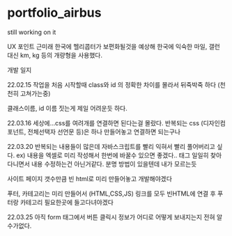﻿# portfolio_airbus

still working on it

UX 포인트
근미래 한국에 헬리콥터가 보편화될것을 예상해
한국에 익숙한 마일, 갤런 대신 km, kg 등의 개량형을 사용했다.



개발 일지


22.02.15
작업을 처음 시작할때 class와 id 의 정확한 차이를 몰라서 뒤죽박죽 하다 (천천히 고쳐가는중)

클래스이름, id 이름 짓는게 제일 어려운듯 하다.

22.03.16
세상에...css를 여려개를 연결하면 된다는걸 몰랐다.
반복되는 css (디자인컴포넌트, 전체선택자 선언문 등)은 하나 만들어놓고 연결하면 되는구나

22.03.20
반복되는 내용들이 많은데 자바스크립트를 빨리 익혀서 빨리 풀어버리고 싶다.
ex) 내용을 엑셀로 미리 작성해서 한번에 바꿀수 있으면 좋겠다.. 태그 일일히 찾아다니면서 내용 수정하는건 아닌거같다.
분명 방법이 있을텐데 내가 모르는듯

사이트 페이지 갯수만큼 빈 html로 미리 만들어놓고 개발해야겠다

푸터, 카테고리는 미리 만들어서 (HTML,CSS,JS) 링크를 모두 빈HTML에 
연결 후 푸터랑 카테고리 필요한곳에 들고다녀야겠다


22.03.25
아직 form 태그에서 버튼 클릭시 정보가 어디로 어떻게 보내지는지 전혀 알수가없다.


